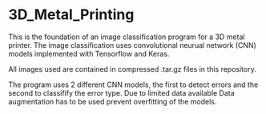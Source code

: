 # 3D_Metal_Printing

This is the foundation of an image classification program for a 3D metal printer.
The image classification uses convolutional neurual network (CNN) models implemented with Tensorflow and Keras.

All images used are contained in compressed .tar.gz files in this repository.

The program uses 2 different CNN models, the first to detect errors and the second to classifify the error type.
Due to limited data available Data augmentation has to be used prevent overfitting of the models.
